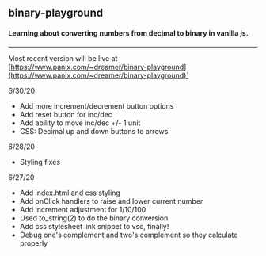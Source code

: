 ## binary-playground

#### Learning about converting numbers from decimal to binary in vanilla js.

---

Most recent version will be live at [https://www.panix.com/~dreamer/binary-playground](https://www.panix.com/~dreamer/binary-playground)`

6/30/20
* Add more increment/decrement button options
* Add reset button for inc/dec
* Add ability to move inc/dec +/- 1 unit
* CSS: Decimal up and down buttons to arrows

6/28/20 
* Styling fixes

6/27/20 
* Add index.html and css styling
* Add onClick handlers to raise and lower current number
* Add increment adjustment for 1/10/100
* Used to_string(2) to do the binary conversion
* Add css stylesheet link snippet to vsc, finally!
* Debug one's complement and two's complement so they calculate properly
